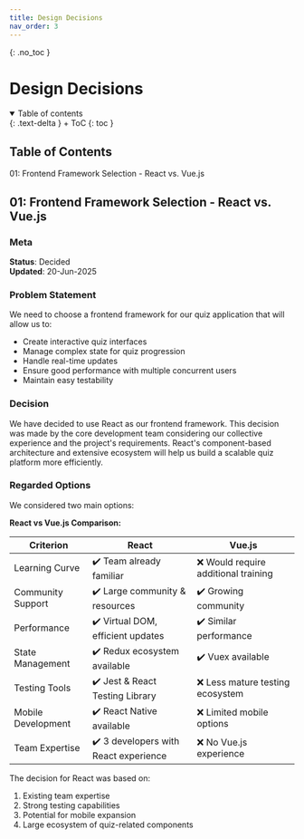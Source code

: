 ```yaml
---
title: Design Decisions
nav_order: 3
---
```


{: .no_toc }
# Design Decisions

<details open markdown="block">
{: .text-delta }
<summary>Table of contents</summary>
+ ToC
{: toc }
</details>

## Table of Contents
01: Frontend Framework Selection - React vs. Vue.js

## 01: Frontend Framework Selection - React vs. Vue.js

### Meta
**Status**: Decided  
**Updated**: 20-Jun-2025

### Problem Statement
We need to choose a frontend framework for our quiz application that will allow us to:
- Create interactive quiz interfaces
- Manage complex state for quiz progression
- Handle real-time updates
- Ensure good performance with multiple concurrent users
- Maintain easy testability

### Decision
We have decided to use React as our frontend framework. This decision was made by the core development team considering our collective experience and the project's requirements. React's component-based architecture and extensive ecosystem will help us build a scalable quiz platform more efficiently.

### Regarded Options
We considered two main options:

**React vs Vue.js Comparison:**

Criterion | React | Vue.js
----------|--------|--------
Learning Curve | ✔️ Team already familiar | ❌ Would require additional training
Community Support | ✔️ Large community & resources | ✔️ Growing community
Performance | ✔️ Virtual DOM, efficient updates | ✔️ Similar performance
State Management | ✔️ Redux ecosystem available | ✔️ Vuex available
Testing Tools | ✔️ Jest & React Testing Library | ❌ Less mature testing ecosystem
Mobile Development | ✔️ React Native available | ❌ Limited mobile options
Team Expertise | ✔️ 3 developers with React experience | ❌ No Vue.js experience

The decision for React was based on:
1. Existing team expertise
2. Strong testing capabilities
3. Potential for mobile expansion
4. Large ecosystem of quiz-related components
